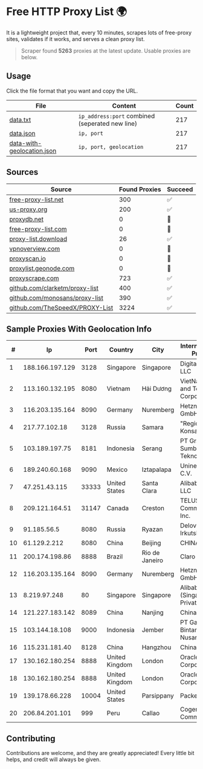
# Free HTTP Proxy List 🌍

It is a lightweight project that, every 10 minutes, scrapes lots of free-proxy sites, validates if it works, and serves a clean proxy list.


> Scraper found **5263** proxies at the latest update. Usable proxies are below.

## Usage

Click the file format that you want and copy the URL.


|File|Content|Count|
|----|-------|-----|
|[data.txt](https://raw.githubusercontent.com/themiralay/Proxy-List-World/master/data.txt)|`ip_address:port` combined (seperated new line)|217|
|[data.json](https://raw.githubusercontent.com/themiralay/Proxy-List-World/master/data.json)|`ip, port`|217|
|[data-with-geolocation.json](https://raw.githubusercontent.com/themiralay/Proxy-List-World/master/data-with-geolocation.json)|`ip, port, geolocation`|217|

## Sources

|Source|Found Proxies|Succeed|
|------|-------------|-------|
|[free-proxy-list.net](https://free-proxy-list.net)|300|✅|
|[us-proxy.org](https://www.us-proxy.org)|200|✅|
|[proxydb.net](http://proxydb.net)|0|🚫|
|[free-proxy-list.com](https://free-proxy-list.com/?page=&port=&type%5B%5D=http&type%5B%5D=https&up_time=0&search=Search)|0|🚫|
|[proxy-list.download](https://www.proxy-list.download/HTTP)|26|✅|
|[vpnoverview.com](https://vpnoverview.com/privacy/anonymous-browsing/free-proxy-servers)|0|🚫|
|[proxyscan.io](https://www.proxyscan.io)|0|🚫|
|[proxylist.geonode.com](https://proxylist.geonode.com/api/proxy-list?limit=300&page=1&sort_by=lastChecked&sort_type=desc&protocols=http,https)|0|🚫|
|[proxyscrape.com](https://api.proxyscrape.com/v2/?request=displayproxies&protocol=http&timeout=10000&country=all&ssl=all&anonymity=all)|723|✅|
|[github.com/clarketm/proxy-list](https://raw.githubusercontent.com/clarketm/proxy-list/master/proxy-list-raw.txt)|400|✅|
|[github.com/monosans/proxy-list](https://raw.githubusercontent.com/monosans/proxy-list/main/proxies/http.txt)|390|✅|
|[github.com/TheSpeedX/PROXY-List](https://raw.githubusercontent.com/TheSpeedX/PROXY-List/master/http.txt)|3224|✅|


## Sample Proxies With Geolocation Info

|#|Ip|Port|Country|City|Internet Service Provider|
|-|--|----|-------|----|-------------------------|
|1|188.166.197.129|3128|Singapore|Singapore|DigitalOcean, LLC|
|2|113.160.132.195|8080|Vietnam|Hải Dương|VietNam Post and Telecom Corporation|
|3|116.203.135.164|8090|Germany|Nuremberg|Hetzner Online GmbH|
|4|217.77.102.18|3128|Russia|Samara|"Region Svyaz Konsalt" LLC|
|5|103.189.197.75|8181|Indonesia|Serang|PT Graha Sumber Teknologi|
|6|189.240.60.168|9090|Mexico|Iztapalapa|Uninet S.A. de C.V.|
|7|47.251.43.115|33333|United States|Santa Clara|Alibaba Cloud LLC|
|8|209.121.164.51|31147|Canada|Creston|TELUS Communications Inc.|
|9|91.185.56.5|8080|Russia|Ryazan|Delovaya Set' - Irkutsk|
|10|61.129.2.212|8080|China|Beijing|CHINANET|
|11|200.174.198.86|8888|Brazil|Rio de Janeiro|Claro S.A|
|12|116.203.135.164|8090|Germany|Nuremberg|Hetzner Online GmbH|
|13|8.219.97.248|80|Singapore|Singapore|Alibaba Cloud (Singapore) Private Limited|
|14|121.227.183.142|8089|China|Nanjing|China Telecom|
|15|103.144.18.108|9000|Indonesia|Jember|PT Gasatek Bintang Nusantara|
|16|115.231.181.40|8128|China|Hangzhou|China Telecom|
|17|130.162.180.254|8888|United Kingdom|London|Oracle Corporation|
|18|130.162.180.254|8888|United Kingdom|London|Oracle Corporation|
|19|139.178.66.228|10004|United States|Parsippany|Packet Host, Inc.|
|20|206.84.201.101|999|Peru|Callao|Cogent Communications|



## Contributing

Contributions are welcome, and they are greatly appreciated! Every
little bit helps, and credit will always be given.

